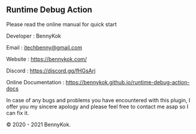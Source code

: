 ## Runtime Debug Action

Please read the online manual for quick start

Developer : BennyKok

Email : itechbenny@gmail.com

Website : https://bennykok.com/

Discord : https://discord.gg/fHGsArj

Online Documentation : https://bennykok.github.io/runtime-debug-action-docs

In case of any bugs and problems you have encountered with this plugin, I offer you my sincere apology and please feel free to contact me asap so I can fix it.

© 2020 - 2021 BennyKok.